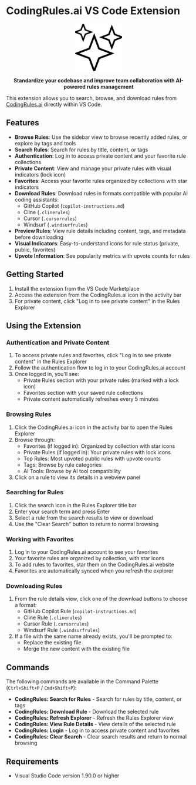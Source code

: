 # CodingRules.ai VS Code Extension

<div align="center">
  <img src="images/icon.png" alt="CodingRules.ai Logo" width="128" />
  <p><strong>Standardize your codebase and improve team collaboration with AI-powered rules management</strong></p>
</div>

This extension allows you to search, browse, and download rules from [CodingRules.ai](https://codingrules.ai) directly within VS Code.

## Features

- **Browse Rules**: Use the sidebar view to browse recently added rules, or explore by tags and tools
- **Search Rules**: Search for rules by title, content, or tags
- **Authentication**: Log in to access private content and your favorite rule collections
- **Private Content**: View and manage your private rules with visual indicators (lock icon)
- **Favorites**: Access your favorite rules organized by collections with star indicators
- **Download Rules**: Download rules in formats compatible with popular AI coding assistants:
    - GitHub Copilot (`copilot-instructions.md`)
    - Cline (`.clinerules`)
    - Cursor (`.cursorrules`)
    - Windsurf (`.windsurfrules`)
- **Preview Rules**: View rule details including content, tags, and metadata before downloading
- **Visual Indicators**: Easy-to-understand icons for rule status (private, public, favorites)
- **Upvote Information**: See popularity metrics with upvote counts for rules

## Getting Started

1. Install the extension from the VS Code Marketplace
2. Access the extension from the CodingRules.ai icon in the activity bar
3. For private content, click "Log in to see private content" in the Rules Explorer

## Using the Extension

### Authentication and Private Content

1. To access private rules and favorites, click "Log in to see private content" in the Rules Explorer
2. Follow the authentication flow to log in to your CodingRules.ai account
3. Once logged in, you'll see:
    - Private Rules section with your private rules (marked with a lock icon)
    - Favorites section with your saved rule collections
    - Private content automatically refreshes every 5 minutes

### Browsing Rules

1. Click the CodingRules.ai icon in the activity bar to open the Rules Explorer
2. Browse through:
    - Favorites (if logged in): Organized by collection with star icons
    - Private Rules (if logged in): Your private rules with lock icons
    - Top Rules: Most upvoted public rules with upvote counts
    - Tags: Browse by rule categories
    - AI Tools: Browse by AI tool compatibility
3. Click on a rule to view its details in a webview panel

### Searching for Rules

1. Click the search icon in the Rules Explorer title bar
2. Enter your search term and press Enter
3. Select a rule from the search results to view or download
4. Use the "Clear Search" button to return to normal browsing

### Working with Favorites

1. Log in to your CodingRules.ai account to see your favorites
2. Your favorite rules are organized by collection, with star icons
3. To add rules to favorites, star them on the CodingRules.ai website
4. Favorites are automatically synced when you refresh the explorer

### Downloading Rules

1. From the rule details view, click one of the download buttons to choose a format:
    - GitHub Copilot Rule (`copilot-instructions.md`)
    - Cline Rule (`.clinerules`)
    - Cursor Rule (`.cursorrules`)
    - Windsurf Rule (`.windsurfrules`)
2. If a file with the same name already exists, you'll be prompted to:
    - Replace the existing file
    - Merge the new content with the existing file

## Commands

The following commands are available in the Command Palette (`Ctrl+Shift+P` / `Cmd+Shift+P`):

- **CodingRules: Search for Rules** - Search for rules by title, content, or tags
- **CodingRules: Download Rule** - Download the selected rule
- **CodingRules: Refresh Explorer** - Refresh the Rules Explorer view
- **CodingRules: View Rule Details** - View details of the selected rule
- **CodingRules: Login** - Log in to access private content and favorites
- **CodingRules: Clear Search** - Clear search results and return to normal browsing

## Requirements

- Visual Studio Code version 1.90.0 or higher
